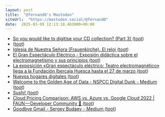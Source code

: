 ```yaml
---
layout: post
title:  "@fernand0's Mastodon"
siteUrl:  "https://mastodon.social/@fernand0"
date:  2025-03-09 12:13:18.483000+00:00
---
```

*  [So you would like to digitise your CD collection? (Part 3) ](https://dev.to/fernand0/so-you-would-like-to-digitise-your-cd-collection-part-3-505) ([toot](https://mastodon.social/@fernand0/114132411906878627))
*  [ ](https://forocoches.com/foro/showthread.php?t=10270341) ([toot](https://mastodon.social/@fernand0/114132373136337222))
*  [Iglesia de Nuestra Señora (Frauenkirche). El reloj ](https://www.flickr.com/photos/fernand0/54359881251) ([toot](https://mastodon.social/@fernand0/114132308303805106))
*  [El Gran Espectáculo Eléctrico - Exposión didáctica sobre el electromagnetismo y sus principios ](https://granteatroelectrico.framer.website) ([toot](https://mastodon.social/@fernand0/114132132979283867))
*  [La exposición «Gran espectáculo eléctrico: Teatro electromagnético» llega a la Fundación Ibercaja Huesca hasta el 27 de marzo ](http://www.unizar.es/actualidad/vernoticia_ng.php?id=8859) ([toot](https://mastodon.social/@fernand0/114132054665278345))
*  [Nuevos hogares digitales ](https://escritura.social/torresburriel/nuevos-hogares-digitale) ([toot](https://mastodon.social/@fernand0/114131781902600583))
*  [Welcome to the Golden Age of Data - NSPCC Digital Dunk - Medium ](https://medium.com/nspcc-digital-dunk/welcome-to-the-golden-age-of-data-52e08bda6cc) ([toot](https://mastodon.social/@fernand0/114130070085259636))
*  [Sushi! ](https://avecesunafoto.wordpress.com/2025/03/08/sushi-5) ([toot](https://mastodon.social/@fernand0/114128215593360526))
*  [Cloud Pricing Comparison: AWS vs. Azure vs. Google Cloud 2022 \| FAUN — Developer Community 🐾 ](https://faun.pub/cloud-pricing-comparison-aws-vs-azure-vs-google-cloud-platform-in-2022-3dc402e3edf) ([toot](https://mastodon.social/@fernand0/114128186264395443))
*  [Goodbye Gmail - Sergey Budaev - Medium ](https://medium.com/@sbudaev/goodbye-gmail-7849f8c23ba) ([toot](https://mastodon.social/@fernand0/114128029478827583))
